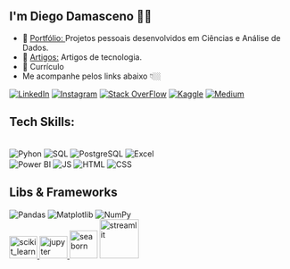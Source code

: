 ## I'm Diego Damasceno 🖖🏼

- 🔗 <a href= 'https://github.com/diegodamascenos/Portifolio'>Portfólio: </a>Projetos pessoais desenvolvidos em Ciências e Análise de Dados.
- 🔗 <a href= 'https://medium.com/@diego.damascenoti'>Artigos:</a> Artigos de tecnologia.
- 🔗 Currículo
- Me acompanhe pelos links abaixo 👇🏼

[![LinkedIn](https://img.shields.io/badge/LinkedIn-0077B5?style=for-the-badge&logo=linkedin&logoColor=white)](https://www.linkedin.com/in/diego-damascenos/)
[![Instagram](https://img.shields.io/badge/Instagram-E4405F?style=for-the-badge&logo=instagram&logoColor=white)](https://www.instagram.com/fronttego/)
[![Stack OverFlow](https://img.shields.io/badge/Stack_Overflow-FE7A16?style=for-the-badge&logo=stack-overflow&logoColor=white)](https://pt.stackoverflow.com/users/347627/diego-damasceno)
[![Kaggle](https://img.shields.io/badge/Kaggle-20BEFF?style=for-the-badge&logo=Kaggle&logoColor=white)](https://www.kaggle.com/diegodamasceno)
[![Medium](https://img.shields.io/badge/Medium-12100E?style=for-the-badge&logo=medium&logoColor=white)](https://medium.com/@diego.damascenoti)


## Tech Skills:

<div style ="display: inline_block"><br/>
    <img align= "center" alt ="Pyhon" src= https://img.icons8.com/?size=50&id=13441&format=png&color=000000>
    <img align= "center" alt ="SQL" src= https://img.icons8.com/?size=50&id=laYYF3dV0Iew&format=png&color=000000>
    <img align= "center" alt ="PostgreSQL" src= https://img.icons8.com/?size=50&id=38561&format=png&color=000000>
    <img align= "center" alt ="Excel" src= https://img.icons8.com/?size=50&id=117561&format=png&color=000000><br>
    <img align= "center" alt ="Power BI" src= https://img.icons8.com/?size=50&id=qYfwpsRXEcpc&format=png&color=000000>
    <img align= "center" alt ="JS" src= https://img.icons8.com/?size=50&id=108784&format=png&color=000000>
    <img align= "center" alt ="HTML" src= https://img.icons8.com/?size=50&id=20909&format=png&color=000000>
    <img align= "center" alt ="CSS" src= https://img.icons8.com/?size=50&id=21278&format=png&color=000000>
</div>


## Libs & Frameworks
<div>
    <img align= "center" alt ="Pandas" src= https://img.icons8.com/?size=50&id=xSkewUSqtErH&format=png&color=000000>
    <img align= "center" alt ="Matplotlib" src= https://github.com/user-attachments/assets/bf202433-d354-44c0-9f9d-8de140d61b96>
    <img align= "center" alt ="NumPy" src= https://img.icons8.com/?size=50&id=aR9CXyMagKIS&format=png&color=000000> <br>
    <a href="https://scikit-learn.org/" target="_blank" rel="noreferrer"> <img src="https://upload.wikimedia.org/wikipedia/commons/0/05/Scikit_learn_logo_small.svg" alt="scikit_learn" width="50" height="40"/</a>
    <a href="https://jupyter.org/" target="_blank" rel="noreferrer"> <img src="https://cdn.jsdelivr.net/gh/devicons/devicon/icons/jupyter/jupyter-original-wordmark.svg" alt="jupyter" width="50" height="40"/</a>
    <a href="https://seaborn.pydata.org/" target="_blank" rel="noreferrer"> <img src="https://seaborn.pydata.org/_images/logo-mark-lightbg.svg" alt="seaborn" width="50" height="50"/></a> 
    <a href="https://streamlit.io/" target="_blank" rel="noreferrer"> <img src="https://upload.wikimedia.org/wikipedia/commons/7/77/Streamlit-logo-primary-colormark-darktext.png"alt="streamlit" width="70" height="70"/></a>
</div>

